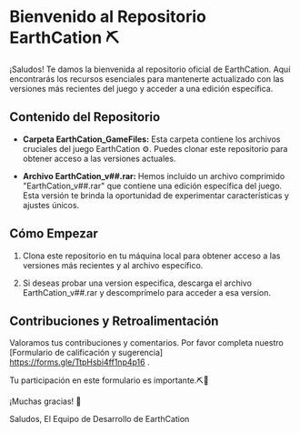 # Bienvenido al Repositorio EarthCation ⛏️

¡Saludos! Te damos la bienvenida al repositorio oficial de EarthCation. Aquí encontrarás los recursos esenciales para mantenerte actualizado con las versiones más recientes del juego y acceder a una edición específica.

## Contenido del Repositorio

- **Carpeta EarthCation_GameFiles:** Esta carpeta contiene los archivos cruciales del juego EarthCation ⚙️. Puedes clonar este repositorio para obtener acceso a las versiones actuales.

- **Archivo EarthCation_v##.rar:** Hemos incluido un archivo comprimido "EarthCation_v##.rar" que contiene una edición específica del juego. Esta versión te brinda la oportunidad de experimentar características y ajustes únicos.

## Cómo Empezar

1. Clona este repositorio en tu máquina local para obtener acceso a las versiones más recientes y al archivo específico.

2. Si deseas probar una version especifica, descarga el archivo EarthCation_v##.rar y descomprímelo para acceder a esa version.

## Contribuciones y Retroalimentación

Valoramos tus contribuciones y comentarios.
Por favor completa nuestro [Formulario de calificación y sugerencia] https://forms.gle/TtpHsbi4ff1np4p16 .

Tu participación en este formulario es importante.⛏️🚀

¡Muchas gracias! 🌟

Saludos,
El Equipo de Desarrollo de EarthCation
